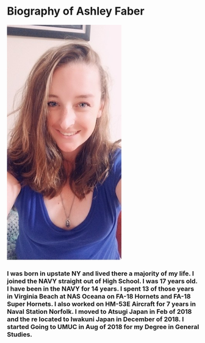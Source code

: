 # Biography of Ashley Faber

![Picture of myself](pic1e.jpg)


### I was born in upstate NY and lived there a majority of my life. I joined the NAVY straight out of High School. I was 17 years old. I have been in the NAVY for 14 years. I spent 13 of those years in Virginia Beach at NAS Oceana on FA-18 Hornets and FA-18 Super Hornets. I also worked on HM-53E Aircraft for 7 years in Naval Station Norfolk. I moved to Atsugi Japan in Feb of 2018 and the re located to Iwakuni Japan in December of 2018. I started Going to UMUC in Aug of 2018 for my Degree in General Studies. 


